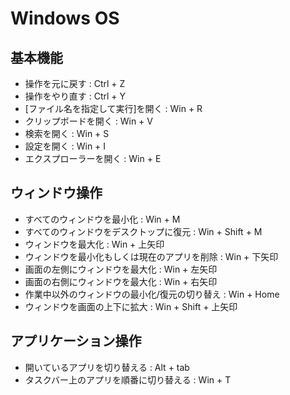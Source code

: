 # Windows OS

## 基本機能

- 操作を元に戻す : Ctrl + Z
- 操作をやり直す : Ctrl + Y
- [ファイル名を指定して実行]を開く : Win + R
- クリップボードを開く : Win + V
- 検索を開く : Win + S
- 設定を開く : Win + I
- エクスプローラーを開く : Win + E

## ウィンドウ操作

- すべてのウィンドウを最小化 : Win + M
- すべてのウィンドウをデスクトップに復元 : Win + Shift + M
- ウィンドウを最大化 : Win + 上矢印
- ウィンドウを最小化もしくは現在のアプリを削除 : Win + 下矢印
- 画面の左側にウィンドウを最大化 : Win + 左矢印
- 画面の右側にウィンドウを最大化 : Win + 右矢印
- 作業中以外のウィンドウの最小化/復元の切り替え : Win + Home
- ウィンドウを画面の上下に拡大 : Win + Shift + 上矢印


## アプリケーション操作

- 開いているアプリを切り替える : Alt + tab
- タスクバー上のアプリを順番に切り替える : Win + T

